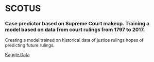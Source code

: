 # SCOTUS

### Case predictor based on Supreme Court makeup. Training a model based on data from court rulings from 1797 to 2017. 

Creating a model trained on historical data of justice rulings hopes of predicting future rulings.  

[Kaggle Data](https://www.kaggle.com/gqfiddler/scotus-opinions#all_opinions.csv)
